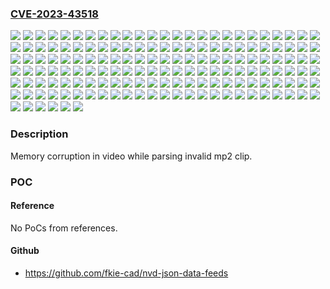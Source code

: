 ### [CVE-2023-43518](https://cve.mitre.org/cgi-bin/cvename.cgi?name=CVE-2023-43518)
![](https://img.shields.io/static/v1?label=Product&message=Snapdragon&color=blue)
![](https://img.shields.io/static/v1?label=Version&message=0%20&color=brightgreen)
![](https://img.shields.io/static/v1?label=Version&message=AQT1000%20&color=brightgreen)
![](https://img.shields.io/static/v1?label=Version&message=FastConnect%206200%20&color=brightgreen)
![](https://img.shields.io/static/v1?label=Version&message=FastConnect%206700%20&color=brightgreen)
![](https://img.shields.io/static/v1?label=Version&message=FastConnect%206800%20&color=brightgreen)
![](https://img.shields.io/static/v1?label=Version&message=FastConnect%206900%20&color=brightgreen)
![](https://img.shields.io/static/v1?label=Version&message=FastConnect%207800%20&color=brightgreen)
![](https://img.shields.io/static/v1?label=Version&message=QAM8255P%20&color=brightgreen)
![](https://img.shields.io/static/v1?label=Version&message=QAM8295P%20&color=brightgreen)
![](https://img.shields.io/static/v1?label=Version&message=QAM8775P%20&color=brightgreen)
![](https://img.shields.io/static/v1?label=Version&message=QCA6310%20&color=brightgreen)
![](https://img.shields.io/static/v1?label=Version&message=QCA6320%20&color=brightgreen)
![](https://img.shields.io/static/v1?label=Version&message=QCA6391%20&color=brightgreen)
![](https://img.shields.io/static/v1?label=Version&message=QCA6420%20&color=brightgreen)
![](https://img.shields.io/static/v1?label=Version&message=QCA6430%20&color=brightgreen)
![](https://img.shields.io/static/v1?label=Version&message=QCA6574%20&color=brightgreen)
![](https://img.shields.io/static/v1?label=Version&message=QCA6574A%20&color=brightgreen)
![](https://img.shields.io/static/v1?label=Version&message=QCA6574AU%20&color=brightgreen)
![](https://img.shields.io/static/v1?label=Version&message=QCA6595%20&color=brightgreen)
![](https://img.shields.io/static/v1?label=Version&message=QCA6595AU%20&color=brightgreen)
![](https://img.shields.io/static/v1?label=Version&message=QCA6696%20&color=brightgreen)
![](https://img.shields.io/static/v1?label=Version&message=QCA6698AQ%20&color=brightgreen)
![](https://img.shields.io/static/v1?label=Version&message=QCM2290%20&color=brightgreen)
![](https://img.shields.io/static/v1?label=Version&message=QCM4290%20&color=brightgreen)
![](https://img.shields.io/static/v1?label=Version&message=QCM4325%20&color=brightgreen)
![](https://img.shields.io/static/v1?label=Version&message=QCM4490%20&color=brightgreen)
![](https://img.shields.io/static/v1?label=Version&message=QCM6125%20&color=brightgreen)
![](https://img.shields.io/static/v1?label=Version&message=QCM6490%20&color=brightgreen)
![](https://img.shields.io/static/v1?label=Version&message=QCM8550%20&color=brightgreen)
![](https://img.shields.io/static/v1?label=Version&message=QCN7606%20&color=brightgreen)
![](https://img.shields.io/static/v1?label=Version&message=QCS2290%20&color=brightgreen)
![](https://img.shields.io/static/v1?label=Version&message=QCS410%20&color=brightgreen)
![](https://img.shields.io/static/v1?label=Version&message=QCS4290%20&color=brightgreen)
![](https://img.shields.io/static/v1?label=Version&message=QCS4490%20&color=brightgreen)
![](https://img.shields.io/static/v1?label=Version&message=QCS610%20&color=brightgreen)
![](https://img.shields.io/static/v1?label=Version&message=QCS6125%20&color=brightgreen)
![](https://img.shields.io/static/v1?label=Version&message=QCS6490%20&color=brightgreen)
![](https://img.shields.io/static/v1?label=Version&message=QCS7230%20&color=brightgreen)
![](https://img.shields.io/static/v1?label=Version&message=QCS8250%20&color=brightgreen)
![](https://img.shields.io/static/v1?label=Version&message=QCS8550%20&color=brightgreen)
![](https://img.shields.io/static/v1?label=Version&message=Qualcomm%20215%20Mobile%20Platform%20&color=brightgreen)
![](https://img.shields.io/static/v1?label=Version&message=Qualcomm%20Video%20Collaboration%20VC1%20Platform%20&color=brightgreen)
![](https://img.shields.io/static/v1?label=Version&message=Qualcomm%20Video%20Collaboration%20VC3%20Platform%20&color=brightgreen)
![](https://img.shields.io/static/v1?label=Version&message=Qualcomm%20Video%20Collaboration%20VC5%20Platform%20&color=brightgreen)
![](https://img.shields.io/static/v1?label=Version&message=SA4150P%20&color=brightgreen)
![](https://img.shields.io/static/v1?label=Version&message=SA4155P%20&color=brightgreen)
![](https://img.shields.io/static/v1?label=Version&message=SA6145P%20&color=brightgreen)
![](https://img.shields.io/static/v1?label=Version&message=SA6150P%20&color=brightgreen)
![](https://img.shields.io/static/v1?label=Version&message=SA6155P%20&color=brightgreen)
![](https://img.shields.io/static/v1?label=Version&message=SA8145P%20&color=brightgreen)
![](https://img.shields.io/static/v1?label=Version&message=SA8150P%20&color=brightgreen)
![](https://img.shields.io/static/v1?label=Version&message=SA8155P%20&color=brightgreen)
![](https://img.shields.io/static/v1?label=Version&message=SA8195P%20&color=brightgreen)
![](https://img.shields.io/static/v1?label=Version&message=SA8255P%20&color=brightgreen)
![](https://img.shields.io/static/v1?label=Version&message=SA8295P%20&color=brightgreen)
![](https://img.shields.io/static/v1?label=Version&message=SA8770P%20&color=brightgreen)
![](https://img.shields.io/static/v1?label=Version&message=SA8775P%20&color=brightgreen)
![](https://img.shields.io/static/v1?label=Version&message=SA9000P%20&color=brightgreen)
![](https://img.shields.io/static/v1?label=Version&message=SD%208%20Gen1%205G%20&color=brightgreen)
![](https://img.shields.io/static/v1?label=Version&message=SD660%20&color=brightgreen)
![](https://img.shields.io/static/v1?label=Version&message=SD670%20&color=brightgreen)
![](https://img.shields.io/static/v1?label=Version&message=SD730%20&color=brightgreen)
![](https://img.shields.io/static/v1?label=Version&message=SD835%20&color=brightgreen)
![](https://img.shields.io/static/v1?label=Version&message=SD855%20&color=brightgreen)
![](https://img.shields.io/static/v1?label=Version&message=SD865%205G%20&color=brightgreen)
![](https://img.shields.io/static/v1?label=Version&message=SD888%20&color=brightgreen)
![](https://img.shields.io/static/v1?label=Version&message=SG4150P%20&color=brightgreen)
![](https://img.shields.io/static/v1?label=Version&message=SM6250%20&color=brightgreen)
![](https://img.shields.io/static/v1?label=Version&message=SM7250P%20&color=brightgreen)
![](https://img.shields.io/static/v1?label=Version&message=SM7315%20&color=brightgreen)
![](https://img.shields.io/static/v1?label=Version&message=SM7325P%20&color=brightgreen)
![](https://img.shields.io/static/v1?label=Version&message=SM8550P%20&color=brightgreen)
![](https://img.shields.io/static/v1?label=Version&message=SSG2115P%20&color=brightgreen)
![](https://img.shields.io/static/v1?label=Version&message=SSG2125P%20&color=brightgreen)
![](https://img.shields.io/static/v1?label=Version&message=SW5100%20&color=brightgreen)
![](https://img.shields.io/static/v1?label=Version&message=SW5100P%20&color=brightgreen)
![](https://img.shields.io/static/v1?label=Version&message=SXR1120%20&color=brightgreen)
![](https://img.shields.io/static/v1?label=Version&message=SXR1230P%20&color=brightgreen)
![](https://img.shields.io/static/v1?label=Version&message=SXR2230P%20&color=brightgreen)
![](https://img.shields.io/static/v1?label=Version&message=Snapdragon%204%20Gen%201%20Mobile%20Platform%20&color=brightgreen)
![](https://img.shields.io/static/v1?label=Version&message=Snapdragon%204%20Gen%202%20Mobile%20Platform%20&color=brightgreen)
![](https://img.shields.io/static/v1?label=Version&message=Snapdragon%20460%20Mobile%20Platform%20&color=brightgreen)
![](https://img.shields.io/static/v1?label=Version&message=Snapdragon%20480%205G%20Mobile%20Platform%20&color=brightgreen)
![](https://img.shields.io/static/v1?label=Version&message=Snapdragon%20480%2B%205G%20Mobile%20Platform%20(SM4350-AC)%20&color=brightgreen)
![](https://img.shields.io/static/v1?label=Version&message=Snapdragon%20660%20Mobile%20Platform%20&color=brightgreen)
![](https://img.shields.io/static/v1?label=Version&message=Snapdragon%20662%20Mobile%20Platform%20&color=brightgreen)
![](https://img.shields.io/static/v1?label=Version&message=Snapdragon%20665%20Mobile%20Platform%20&color=brightgreen)
![](https://img.shields.io/static/v1?label=Version&message=Snapdragon%20670%20Mobile%20Platform%20&color=brightgreen)
![](https://img.shields.io/static/v1?label=Version&message=Snapdragon%20675%20Mobile%20Platform%20&color=brightgreen)
![](https://img.shields.io/static/v1?label=Version&message=Snapdragon%20678%20Mobile%20Platform%20(SM6150-AC)%20&color=brightgreen)
![](https://img.shields.io/static/v1?label=Version&message=Snapdragon%20680%204G%20Mobile%20Platform%20&color=brightgreen)
![](https://img.shields.io/static/v1?label=Version&message=Snapdragon%20685%204G%20Mobile%20Platform%20(SM6225-AD)%20&color=brightgreen)
![](https://img.shields.io/static/v1?label=Version&message=Snapdragon%20690%205G%20Mobile%20Platform%20&color=brightgreen)
![](https://img.shields.io/static/v1?label=Version&message=Snapdragon%20695%205G%20Mobile%20Platform%20&color=brightgreen)
![](https://img.shields.io/static/v1?label=Version&message=Snapdragon%20710%20Mobile%20Platform%20&color=brightgreen)
![](https://img.shields.io/static/v1?label=Version&message=Snapdragon%20720G%20Mobile%20Platform%20&color=brightgreen)
![](https://img.shields.io/static/v1?label=Version&message=Snapdragon%20730%20Mobile%20Platform%20(SM7150-AA)%20&color=brightgreen)
![](https://img.shields.io/static/v1?label=Version&message=Snapdragon%20730G%20Mobile%20Platform%20(SM7150-AB)%20&color=brightgreen)
![](https://img.shields.io/static/v1?label=Version&message=Snapdragon%20732G%20Mobile%20Platform%20(SM7150-AC)%20&color=brightgreen)
![](https://img.shields.io/static/v1?label=Version&message=Snapdragon%20765%205G%20Mobile%20Platform%20(SM7250-AA)%20&color=brightgreen)
![](https://img.shields.io/static/v1?label=Version&message=Snapdragon%20765G%205G%20Mobile%20Platform%20(SM7250-AB)%20&color=brightgreen)
![](https://img.shields.io/static/v1?label=Version&message=Snapdragon%20768G%205G%20Mobile%20Platform%20(SM7250-AC)%20&color=brightgreen)
![](https://img.shields.io/static/v1?label=Version&message=Snapdragon%20778G%205G%20Mobile%20Platform%20&color=brightgreen)
![](https://img.shields.io/static/v1?label=Version&message=Snapdragon%20778G%2B%205G%20Mobile%20Platform%20(SM7325-AE)%20&color=brightgreen)
![](https://img.shields.io/static/v1?label=Version&message=Snapdragon%20780G%205G%20Mobile%20Platform%20&color=brightgreen)
![](https://img.shields.io/static/v1?label=Version&message=Snapdragon%20782G%20Mobile%20Platform%20(SM7325-AF)%20&color=brightgreen)
![](https://img.shields.io/static/v1?label=Version&message=Snapdragon%207c%2B%20Gen%203%20Compute%20&color=brightgreen)
![](https://img.shields.io/static/v1?label=Version&message=Snapdragon%208%20Gen%201%20Mobile%20Platform%20&color=brightgreen)
![](https://img.shields.io/static/v1?label=Version&message=Snapdragon%208%20Gen%202%20Mobile%20Platform%20&color=brightgreen)
![](https://img.shields.io/static/v1?label=Version&message=Snapdragon%208%2B%20Gen%201%20Mobile%20Platform%20&color=brightgreen)
![](https://img.shields.io/static/v1?label=Version&message=Snapdragon%208%2B%20Gen%202%20Mobile%20Platform%20&color=brightgreen)
![](https://img.shields.io/static/v1?label=Version&message=Snapdragon%20835%20Mobile%20PC%20Platform%20&color=brightgreen)
![](https://img.shields.io/static/v1?label=Version&message=Snapdragon%20845%20Mobile%20Platform%20&color=brightgreen)
![](https://img.shields.io/static/v1?label=Version&message=Snapdragon%20855%20Mobile%20Platform%20&color=brightgreen)
![](https://img.shields.io/static/v1?label=Version&message=Snapdragon%20855%2B%2F860%20Mobile%20Platform%20(SM8150-AC)%20&color=brightgreen)
![](https://img.shields.io/static/v1?label=Version&message=Snapdragon%20865%205G%20Mobile%20Platform%20&color=brightgreen)
![](https://img.shields.io/static/v1?label=Version&message=Snapdragon%20865%2B%205G%20Mobile%20Platform%20(SM8250-AB)%20&color=brightgreen)
![](https://img.shields.io/static/v1?label=Version&message=Snapdragon%20870%205G%20Mobile%20Platform%20(SM8250-AC)%20&color=brightgreen)
![](https://img.shields.io/static/v1?label=Version&message=Snapdragon%20888%205G%20Mobile%20Platform%20&color=brightgreen)
![](https://img.shields.io/static/v1?label=Version&message=Snapdragon%20888%2B%205G%20Mobile%20Platform%20(SM8350-AC)%20&color=brightgreen)
![](https://img.shields.io/static/v1?label=Version&message=Snapdragon%20W5%2B%20Gen%201%20Wearable%20Platform%20&color=brightgreen)
![](https://img.shields.io/static/v1?label=Version&message=Snapdragon%20Wear%204100%2B%20Platform%20&color=brightgreen)
![](https://img.shields.io/static/v1?label=Version&message=Snapdragon%20X55%205G%20Modem-RF%20System%20&color=brightgreen)
![](https://img.shields.io/static/v1?label=Version&message=Snapdragon%20XR1%20Platform%20&color=brightgreen)
![](https://img.shields.io/static/v1?label=Version&message=Snapdragon%20XR2%205G%20Platform%20&color=brightgreen)
![](https://img.shields.io/static/v1?label=Version&message=Snapdragon%20XR2%2B%20Gen%201%20Platform%20&color=brightgreen)
![](https://img.shields.io/static/v1?label=Version&message=WCD9326%20&color=brightgreen)
![](https://img.shields.io/static/v1?label=Version&message=WCD9335%20&color=brightgreen)
![](https://img.shields.io/static/v1?label=Version&message=WCD9340%20&color=brightgreen)
![](https://img.shields.io/static/v1?label=Version&message=WCD9341%20&color=brightgreen)
![](https://img.shields.io/static/v1?label=Version&message=WCD9370%20&color=brightgreen)
![](https://img.shields.io/static/v1?label=Version&message=WCD9375%20&color=brightgreen)
![](https://img.shields.io/static/v1?label=Version&message=WCD9380%20&color=brightgreen)
![](https://img.shields.io/static/v1?label=Version&message=WCD9385%20&color=brightgreen)
![](https://img.shields.io/static/v1?label=Version&message=WCD9390%20&color=brightgreen)
![](https://img.shields.io/static/v1?label=Version&message=WCD9395%20&color=brightgreen)
![](https://img.shields.io/static/v1?label=Version&message=WCN3610%20&color=brightgreen)
![](https://img.shields.io/static/v1?label=Version&message=WCN3615%20&color=brightgreen)
![](https://img.shields.io/static/v1?label=Version&message=WCN3660B%20&color=brightgreen)
![](https://img.shields.io/static/v1?label=Version&message=WCN3680B%20&color=brightgreen)
![](https://img.shields.io/static/v1?label=Version&message=WCN3910%20&color=brightgreen)
![](https://img.shields.io/static/v1?label=Version&message=WCN3950%20&color=brightgreen)
![](https://img.shields.io/static/v1?label=Version&message=WCN3980%20&color=brightgreen)
![](https://img.shields.io/static/v1?label=Version&message=WCN3988%20&color=brightgreen)
![](https://img.shields.io/static/v1?label=Version&message=WCN3990%20&color=brightgreen)
![](https://img.shields.io/static/v1?label=Version&message=WCN6740%20&color=brightgreen)
![](https://img.shields.io/static/v1?label=Version&message=WSA8810%20&color=brightgreen)
![](https://img.shields.io/static/v1?label=Version&message=WSA8815%20&color=brightgreen)
![](https://img.shields.io/static/v1?label=Version&message=WSA8830%20&color=brightgreen)
![](https://img.shields.io/static/v1?label=Version&message=WSA8832%20&color=brightgreen)
![](https://img.shields.io/static/v1?label=Version&message=WSA8835%20&color=brightgreen)
![](https://img.shields.io/static/v1?label=Version&message=WSA8840%20&color=brightgreen)
![](https://img.shields.io/static/v1?label=Version&message=WSA8845%20&color=brightgreen)
![](https://img.shields.io/static/v1?label=Version&message=WSA8845H%20&color=brightgreen)
![](https://img.shields.io/static/v1?label=Vulnerability&message=CWE-822%20Untrusted%20Pointer%20Dereference&color=brightgreen)

### Description

Memory corruption in video while parsing invalid mp2 clip.

### POC

#### Reference
No PoCs from references.

#### Github
- https://github.com/fkie-cad/nvd-json-data-feeds

